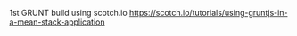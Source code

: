 1st GRUNT build using scotch.io 
https://scotch.io/tutorials/using-gruntjs-in-a-mean-stack-application
